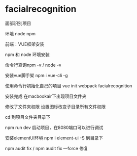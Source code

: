 # facialrecognition
 
面部识别项目

环境 node  npm   



前端：VUE框架安装

npm 和 node 环境安装

命令行查询npm -v  / node -v

安装vue脚手架 npm i vue-cli -g

使用命令行初始化自己的项目 vue init webpack facialrecognition

安装完成 在macbookair下出现项目文件夹

修改了文件夹权限 设置图标改变子目录所有文件权限

cd 到项目文件夹目录下

npm run dev 启动项目，在8080端口可以进行调试

安装elementUI环境 npm i element-ui -S 到目录下

npm audit fix / npm audit fix —force 修复

